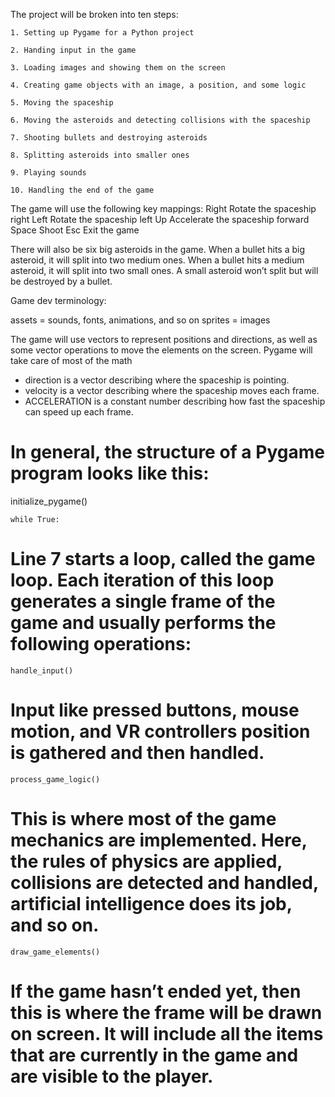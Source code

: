 The project will be broken into ten steps:

    1. Setting up Pygame for a Python project

    2. Handing input in the game

    3. Loading images and showing them on the screen

    4. Creating game objects with an image, a position, and some logic

    5. Moving the spaceship

    6. Moving the asteroids and detecting collisions with the spaceship

    7. Shooting bullets and destroying asteroids

    8. Splitting asteroids into smaller ones

    9. Playing sounds

    10. Handling the end of the game





The game will use the following key mappings:
Right 	Rotate the spaceship right
Left 	Rotate the spaceship left
Up 	Accelerate the spaceship forward
Space 	Shoot
Esc 	Exit the game


There will also be six big asteroids in the game. When a bullet hits a big asteroid, it will split into two medium ones. When a bullet hits a medium asteroid, it will split into two small ones. A small asteroid won’t split but will be destroyed by a bullet.


Game dev terminology:

assets = sounds, fonts, animations, and so on
sprites = images



The game will use vectors to represent positions and directions, as well as some vector operations to move the elements on the screen. Pygame will take care of most of the math

- direction is a vector describing where the spaceship is pointing.
- velocity is a vector describing where the spaceship moves each frame.
- ACCELERATION is a constant number describing how fast the spaceship can speed up each frame.




# In general, the structure of a Pygame program looks like this:


initialize_pygame()

    while True:
# Line 7 starts a loop, called the game loop. Each iteration of this loop generates a single frame of the game and usually performs the following operations:



    handle_input() 
# Input like pressed buttons, mouse motion, and VR controllers position is gathered and then handled.


    process_game_logic() 
# This is where most of the game mechanics are implemented. Here, the rules of physics are applied, collisions are detected and handled, artificial intelligence does its job, and so on.
   

    draw_game_elements()
# If the game hasn’t ended yet, then this is where the frame will be drawn on screen. It will include all the items that are currently in the game and are visible to the player.



